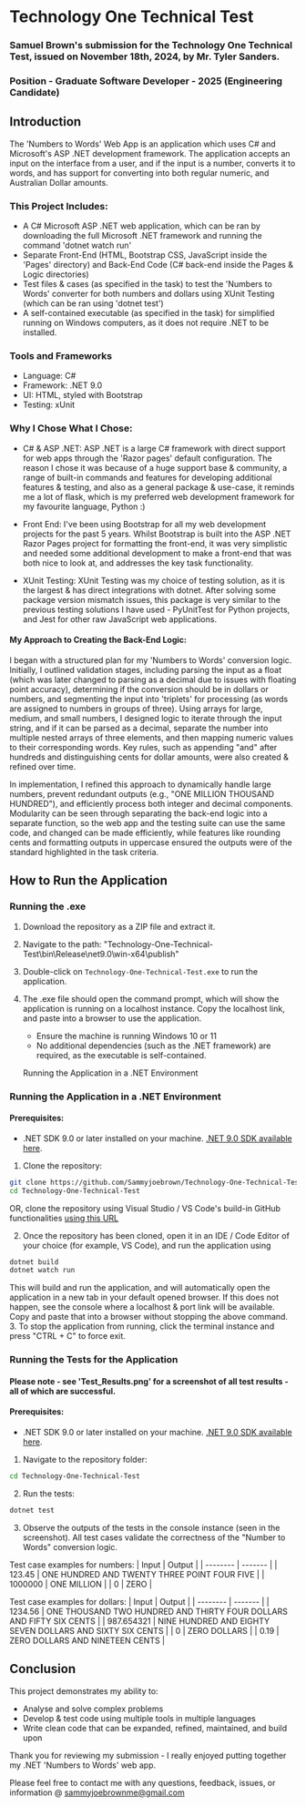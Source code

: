 # Technology One Technical Test
### Samuel Brown's submission for the Technology One Technical Test, issued on November 18th, 2024, by Mr. Tyler Sanders.
### Position - Graduate Software Developer - 2025 (Engineering Candidate)

## Introduction
The 'Numbers to Words' Web App is an application which uses C# and Microsoft's ASP .NET development framework. The application accepts an input on the interface from a user, and if the input is a number, converts it to words, and has support for converting into both regular numeric, and Australian Dollar amounts.

### This Project Includes:
- A C# Microsoft ASP .NET web application, which can be ran by downloading the full Microsoft .NET framework and running the command 'dotnet watch run'
- Separate Front-End (HTML, Bootstrap CSS, JavaScript inside the 'Pages' directory) and Back-End Code (C# back-end inside the Pages & Logic directories)
- Test files & cases (as specified in the task) to test the 'Numbers to Words' converter for both numbers and dollars using XUnit Testing (which can be ran using 'dotnet test')
- A self-contained executable (as specified in the task) for simplified running on Windows computers, as it does not require .NET to be installed.

### Tools and Frameworks
- Language: C#
- Framework: .NET 9.0
- UI: HTML, styled with Bootstrap
- Testing: xUnit

### Why I Chose What I Chose:
 - C# & ASP .NET: ASP .NET is a large C# framework with direct support for web apps through the 'Razor pages' default configuration. The reason I chose it was because of a huge support base & community, a range of built-in commands and features for developing additional features & testing, and also as a general package & use-case, it reminds me a lot of flask, which is my preferred web development framework for my favourite language, Python :)

 - Front End: I've been using Bootstrap for all my web development projects for the past 5 years. Whilst Bootstrap is built into the ASP .NET Razor Pages project for formatting the front-end, it was very simplistic and needed some additional development to make a front-end that was both nice to look at, and addresses the key task functionality.

 - XUnit Testing: XUnit Testing was my choice of testing solution, as it is the largest & has direct integrations with dotnet. After solving some package version mismatch issues, this package is very similar to the previous testing solutions I have used - PyUnitTest for Python projects, and Jest for other raw JavaScript web applications.

 ####  My Approach to Creating the Back-End Logic: 
 I began with a structured plan for my 'Numbers to Words' conversion logic. Initially, I outlined validation stages, including parsing the input as a float (which was later changed to parsing as a decimal due to issues with floating point accuracy), determining if the conversion should be in dollars or numbers, and segmenting the input into 'triplets' for processing (as words are assigned to numbers in groups of three). Using arrays for large, medium, and small numbers, I designed logic to iterate through the input string, and if it can be parsed as a decimal, separate the number into multiple nested arrays of three elements, and then mapping numeric values to their corresponding words. Key rules, such as appending "and" after hundreds and distinguishing cents for dollar amounts, were also created & refined over time.


In implementation, I refined this approach to dynamically handle large numbers, prevent redundant outputs (e.g., "ONE MILLION THOUSAND HUNDRED"), and efficiently process both integer and decimal components. Modularity can be seen through separating the back-end logic into a separate function, so the web app and the testing suite can use the same code, and changed can be made efficiently, while features like rounding cents and formatting outputs in uppercase ensured the outputs were of the standard highlighted in the task criteria.


## How to Run the Application

### Running the .exe
1. Download the repository as a ZIP file and extract it.
2. Navigate to the path: "Technology-One-Technical-Test\bin\Release\net9.0\win-x64\publish\"
3. Double-click on `Technology-One-Technical-Test.exe` to run the application.
4. The .exe file should open the command prompt, which will show the application is running on a localhost instance. Copy the localhost link, and paste into a browser to use the application.
    - Ensure the machine is running Windows 10 or 11
    - No additional dependencies (such as the .NET framework) are required, as the executable is self-contained.

    Running the Application in a .NET Environment


### Running the Application in a .NET Environment
#### Prerequisites:
- .NET SDK 9.0 or later installed on your machine. [.NET 9.0 SDK available here](https://dotnet.microsoft.com/download).

1. Clone the repository:
```bash
git clone https://github.com/Sammyjoebrown/Technology-One-Technical-Test
cd Technology-One-Technical-Test
```
OR, clone the repository using Visual Studio / VS Code's build-in GitHub functionalities [using this URL](https://github.com/Sammyjoebrown/Technology-One-Technical-Test)

2. Once the repository has been cloned, open it in an IDE / Code Editor of your choice (for example, VS Code), and run the application using 
```cs
dotnet build
dotnet watch run
```
This will build and run the application, and will automatically open the application in a new tab in your default opened browser. If this does not happen, see the console where a localhost & port link will be available. Copy and paste that into a browser without stopping the above command. 
3. To stop the application from running, click the terminal instance and press "CTRL + C" to force exit.


### Running the Tests for the Application
#### Please note - see 'Test_Results.png' for a screenshot of all test results - all of which are successful.
#### Prerequisites:
- .NET SDK 9.0 or later installed on your machine. [.NET 9.0 SDK available here](https://dotnet.microsoft.com/download).

1. Navigate to the repository folder:
```bash
cd Technology-One-Technical-Test
```
2. Run the tests:
```cs
dotnet test
```
3. Observe the outputs of the tests in the console instance (seen in the screenshot). All test cases validate the correctness of the "Number to Words" conversion logic.

Test case examples for numbers:
| Input    | Output |
| -------- | ------- |
| 123.45  | ONE HUNDRED AND TWENTY THREE POINT FOUR FIVE    |
| 1000000 | ONE MILLION     |
| 0    | ZERO    |

Test case examples for dollars:
| Input    | Output |
| -------- | ------- |
| 1234.56  | ONE THOUSAND TWO HUNDRED AND THIRTY FOUR DOLLARS AND FIFTY SIX CENTS    |
| 987.654321 | NINE HUNDRED AND EIGHTY SEVEN DOLLARS AND SIXTY SIX CENTS     |
| 0    | ZERO DOLLARS   |
| 0.19    | ZERO DOLLARS AND NINETEEN CENTS    |


## Conclusion
This project demonstrates my ability to:
- Analyse and solve complex problems
- Develop & test code using multiple tools in multiple languages
- Write clean code that can be expanded, refined, maintained, and build upon



Thank you for reviewing my submission - I really enjoyed putting together my .NET 'Numbers to Words' web app.

Please feel free to contact me with any questions, feedback, issues, or information @ sammyjoebrownme@gmail.com